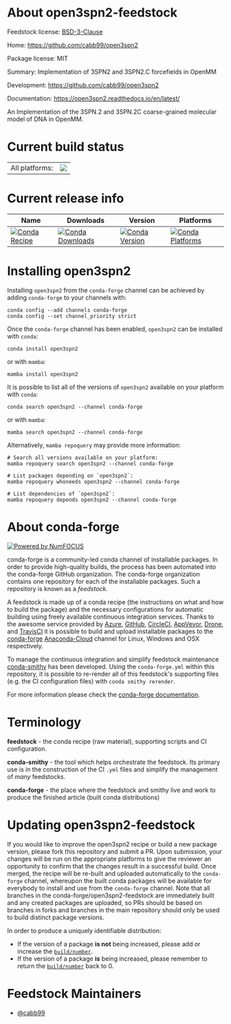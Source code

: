About open3spn2-feedstock
=========================

Feedstock license: [BSD-3-Clause](https://github.com/conda-forge/open3spn2-feedstock/blob/main/LICENSE.txt)

Home: https://github.com/cabb99/open3spn2

Package license: MIT

Summary: Implementation of 3SPN2 and 3SPN2.C forcefields in OpenMM

Development: https://github.com/cabb99/open3spn2

Documentation: https://open3spn2.readthedocs.io/en/latest/

An Implementation of the 3SPN.2 and 3SPN.2C coarse-grained molecular model of DNA in OpenMM.

Current build status
====================


<table><tr><td>All platforms:</td>
    <td>
      <a href="https://dev.azure.com/conda-forge/feedstock-builds/_build/latest?definitionId=20658&branchName=main">
        <img src="https://dev.azure.com/conda-forge/feedstock-builds/_apis/build/status/open3spn2-feedstock?branchName=main">
      </a>
    </td>
  </tr>
</table>

Current release info
====================

| Name | Downloads | Version | Platforms |
| --- | --- | --- | --- |
| [![Conda Recipe](https://img.shields.io/badge/recipe-open3spn2-green.svg)](https://anaconda.org/conda-forge/open3spn2) | [![Conda Downloads](https://img.shields.io/conda/dn/conda-forge/open3spn2.svg)](https://anaconda.org/conda-forge/open3spn2) | [![Conda Version](https://img.shields.io/conda/vn/conda-forge/open3spn2.svg)](https://anaconda.org/conda-forge/open3spn2) | [![Conda Platforms](https://img.shields.io/conda/pn/conda-forge/open3spn2.svg)](https://anaconda.org/conda-forge/open3spn2) |

Installing open3spn2
====================

Installing `open3spn2` from the `conda-forge` channel can be achieved by adding `conda-forge` to your channels with:

```
conda config --add channels conda-forge
conda config --set channel_priority strict
```

Once the `conda-forge` channel has been enabled, `open3spn2` can be installed with `conda`:

```
conda install open3spn2
```

or with `mamba`:

```
mamba install open3spn2
```

It is possible to list all of the versions of `open3spn2` available on your platform with `conda`:

```
conda search open3spn2 --channel conda-forge
```

or with `mamba`:

```
mamba search open3spn2 --channel conda-forge
```

Alternatively, `mamba repoquery` may provide more information:

```
# Search all versions available on your platform:
mamba repoquery search open3spn2 --channel conda-forge

# List packages depending on `open3spn2`:
mamba repoquery whoneeds open3spn2 --channel conda-forge

# List dependencies of `open3spn2`:
mamba repoquery depends open3spn2 --channel conda-forge
```


About conda-forge
=================

[![Powered by
NumFOCUS](https://img.shields.io/badge/powered%20by-NumFOCUS-orange.svg?style=flat&colorA=E1523D&colorB=007D8A)](https://numfocus.org)

conda-forge is a community-led conda channel of installable packages.
In order to provide high-quality builds, the process has been automated into the
conda-forge GitHub organization. The conda-forge organization contains one repository
for each of the installable packages. Such a repository is known as a *feedstock*.

A feedstock is made up of a conda recipe (the instructions on what and how to build
the package) and the necessary configurations for automatic building using freely
available continuous integration services. Thanks to the awesome service provided by
[Azure](https://azure.microsoft.com/en-us/services/devops/), [GitHub](https://github.com/),
[CircleCI](https://circleci.com/), [AppVeyor](https://www.appveyor.com/),
[Drone](https://cloud.drone.io/welcome), and [TravisCI](https://travis-ci.com/)
it is possible to build and upload installable packages to the
[conda-forge](https://anaconda.org/conda-forge) [Anaconda-Cloud](https://anaconda.org/)
channel for Linux, Windows and OSX respectively.

To manage the continuous integration and simplify feedstock maintenance
[conda-smithy](https://github.com/conda-forge/conda-smithy) has been developed.
Using the ``conda-forge.yml`` within this repository, it is possible to re-render all of
this feedstock's supporting files (e.g. the CI configuration files) with ``conda smithy rerender``.

For more information please check the [conda-forge documentation](https://conda-forge.org/docs/).

Terminology
===========

**feedstock** - the conda recipe (raw material), supporting scripts and CI configuration.

**conda-smithy** - the tool which helps orchestrate the feedstock.
                   Its primary use is in the construction of the CI ``.yml`` files
                   and simplify the management of *many* feedstocks.

**conda-forge** - the place where the feedstock and smithy live and work to
                  produce the finished article (built conda distributions)


Updating open3spn2-feedstock
============================

If you would like to improve the open3spn2 recipe or build a new
package version, please fork this repository and submit a PR. Upon submission,
your changes will be run on the appropriate platforms to give the reviewer an
opportunity to confirm that the changes result in a successful build. Once
merged, the recipe will be re-built and uploaded automatically to the
`conda-forge` channel, whereupon the built conda packages will be available for
everybody to install and use from the `conda-forge` channel.
Note that all branches in the conda-forge/open3spn2-feedstock are
immediately built and any created packages are uploaded, so PRs should be based
on branches in forks and branches in the main repository should only be used to
build distinct package versions.

In order to produce a uniquely identifiable distribution:
 * If the version of a package **is not** being increased, please add or increase
   the [``build/number``](https://docs.conda.io/projects/conda-build/en/latest/resources/define-metadata.html#build-number-and-string).
 * If the version of a package **is** being increased, please remember to return
   the [``build/number``](https://docs.conda.io/projects/conda-build/en/latest/resources/define-metadata.html#build-number-and-string)
   back to 0.

Feedstock Maintainers
=====================

* [@cabb99](https://github.com/cabb99/)

